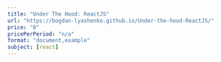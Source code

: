 ```yaml
---
title: "Under The Hood: ReactJS"
url: "https://bogdan-lyashenko.github.io/Under-the-hood-ReactJS/"
price: "0"
pricePerPeriod: "n/a"
format: "document,example"
subject: [react]
---
```


